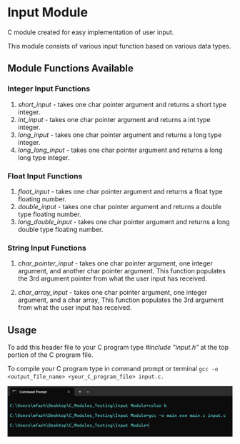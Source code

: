 # Input Module
C module created for easy implementation of user input.

This module consists of various input function based on various data types.

## Module Functions Available
### Integer Input Functions
1. *short_input* - takes one char pointer argument and returns a short type integer. 
2. *int_input* - takes one char pointer argument and returns a int type integer.
3. *long_input* - takes one char pointer argument and returns a long type integer.
4. *long_long_input* - takes one char pointer argument and returns a long long type integer.

### Float Input Functions
1. *float_input* - takes one char pointer argument and returns a float type floating number.
2. *double_input* - takes one char pointer argument and returns a double type floating number.
3. *long_double_input* - takes one char pointer argument and returns a long double type floating number.

### String Input Functions
1. *char_pointer_input* - takes one char pointer argument, one integer argument, and another char pointer argument. This function populates the 3rd argument pointer from what the user input has received.

2. *char_array_input* - takes one char pointer argument, one integer argument, and a char array, This function populates the 3rd argument from what the user input has received.

## Usage
To add this header file to your C program type *#include "input.h"* at the top portion of the C program file.

To compile your C program type in command prompt or terminal `gcc -o <output_file_name> <your_C_program_file> input.c.`

![Compilation](https://github.com/mohammedfarhannp/C_Modules/blob/master/Input%20Module/imgs/Screenshot_Compilation.png)